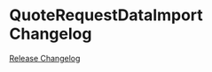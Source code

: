 # QuoteRequestDataImport Changelog

[Release Changelog](https://github.com/spryker/quote-request-data-import/releases)
